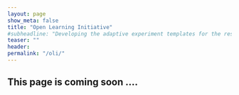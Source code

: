 ```yaml
---
layout: page
show_meta: false
title: "Open Learning Initiative"
#subheadline: "Developing the adaptive experiment templates for the researchers from"
teaser: ""
header:
permalink: "/oli/"
---
```

## This page is coming soon ....